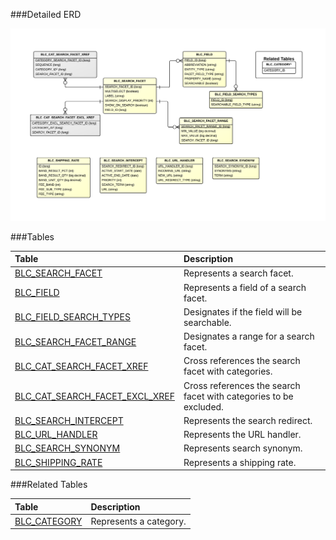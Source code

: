

###Detailed ERD

[![Catalog Search Detail](images/dataModel/CatalogSearchDetailedERD.png)](images/dataModel/CatalogSearchDetailedERD.png)

###Tables

| Table               |  Description                                         |
|:--------------------|:-----------------------------------------------------|
|[BLC_SEARCH_FACET](http://javadoc.broadleafcommerce.org/current/framework/org/broadleafcommerce/core/search/domain/SearchFacetImpl.html)     | Represents a search facet.   |
|[BLC_FIELD](http://javadoc.broadleafcommerce.org/current/framework/org/broadleafcommerce/core/search/domain/FieldImpl.html)            | Represents a field of a search facet.  |
|[BLC_FIELD_SEARCH_TYPES](http://javadoc.broadleafcommerce.org/current/framework/org/broadleafcommerce/core/search/domain/FieldImpl.html) | Designates if the field will be searchable.  |
|[BLC_SEARCH_FACET_RANGE](http://javadoc.broadleafcommerce.org/current/framework/org/broadleafcommerce/core/search/domain/SearchFacetRangeImpl.html) | Designates a range for a search facet.  |
|[BLC_CAT_SEARCH_FACET_XREF](http://javadoc.broadleafcommerce.org/current/framework/org/broadleafcommerce/core/search/domain/CategorySearchFacetImpl.html)   | Cross references the search facet with categories. |
|[BLC_CAT_SEARCH_FACET_EXCL_XREF](http://javadoc.broadleafcommerce.org/current/framework/org/broadleafcommerce/core/search/domain/CategoryExcludedSearchFacetImpl.html)| Cross references the search facet with categories to be excluded. |
|[BLC_SEARCH_INTERCEPT](http://javadoc.broadleafcommerce.org/current/framework/org/broadleafcommerce/core/search/domain/SearchInterceptImpl.html) | Represents the search redirect.  |
|[BLC_URL_HANDLER](http://javadoc.broadleafcommerce.org/current/contentmanagement-module/org/broadleafcommerce/cms/url/domain/URLHandlerImpl.html)    | Represents the URL handler.  |
|[BLC_SEARCH_SYNONYM](http://javadoc.broadleafcommerce.org/current/framework/org/broadleafcommerce/core/search/domain/SearchSynonymImpl.html)   | Represents search synonym.  |
|[BLC_SHIPPING_RATE](http://javadoc.broadleafcommerce.org/current/framework/org/broadleafcommerce/core/pricing/domain/ShippingRateImpl.html)    | Represents a shipping rate.  |


###Related Tables

| Table               |  Description                                         |
|:--------------------|:-----------------------------------------------------|
|[BLC_CATEGORY](http://javadoc.broadleafcommerce.org/current/framework/org/broadleafcommerce/core/catalog/domain/CategoryImpl.html)          | Represents a category.  |
